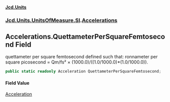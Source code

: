 #### [Jcd.Units](index.md 'index')
### [Jcd.Units.UnitsOfMeasure.SI](Jcd.Units.UnitsOfMeasure.SI.md 'Jcd.Units.UnitsOfMeasure.SI').[Accelerations](Accelerations.md 'Jcd.Units.UnitsOfMeasure.SI.Accelerations')

## Accelerations.QuettameterPerSquareFemtosecond Field

quettameter per square femtosecond defined such that: ronnameter per square picosecond = Qm/fs² × (1000.0)/((1.0/1000.0)*(1.0/1000.0)).

```csharp
public static readonly Acceleration QuettameterPerSquareFemtosecond;
```

#### Field Value
[Acceleration](Acceleration.md 'Jcd.Units.UnitTypes.Acceleration')